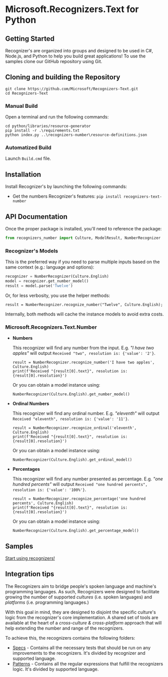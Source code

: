 # Microsoft.Recognizers.Text for Python

## Getting Started

Recognizer's are organized into groups and designed to be used in C#, Node.js, and Python to help you build great applications! To use the samples clone our GitHub repository using Git.

## Cloning and building the Repository

    git clone https://github.com/Microsoft/Recognizers-Text.git
    cd Recognizers-Text

### Manual Build

Open a terminal and run the following commands:

    cd python/libraries/resource-generator
    pip install -r .\requirements.txt
    python index.py ..\recognizers-number\resource-definitions.json

### Automatized Build

Launch `Build.cmd` file.

## Installation

Install Recognizer's by launching the following commands:

* Get the numbers Recognizer's features:
`pip install recognizers-text-number`

## API Documentation

Once the proper package is installed, you'll need to reference the package:

````Python
from recognizers_number import Culture, ModelResult, NumberRecognizer
````

### Recognizer's Models

This is the preferred way if you need to parse multiple inputs based on the same context (e.g.: language and options):

```Python
recognizer = NumberRecognizer(Culture.English)
model = recognizer.get_number_model()
result = model.parse('Twelve')
```

Or, for less verbosity, you use the helper methods:

`result = NumberRecognizer.recognize_number("Twelve", Culture.English);`

Internally, both methods will cache the instance models to avoid extra costs.

### Microsoft.Recognizers.Text.Number

* **Numbers**

    This recognizer will find any number from the input. E.g. _"I have two apples"_ will output `Received "two", resolution is: {'value': '2'}`.

    ```
    result = NumberRecognizer.recognize_number('I have two apples', Culture.English)
    print(f'Received "{result[0].text}", resolution is: {result[0].resolution}')
    ```

    Or you can obtain a model instance using:

    `NumberRecognizer(Culture.English).get_number_model()`


* **Ordinal Numbers**

    This recognizer will find any ordinal number. E.g. _"eleventh"_ will output `Received "eleventh", resolution is: {'value': '11'}`.

    ```
    result = NumberRecognizer.recognize_ordinal('eleventh', Culture.English)
    print(f'Received "{result[0].text}", resolution is: {result[0].resolution}')
    ```

    Or you can obtain a model instance using:

    `NumberRecognizer(Culture.English).get_ordinal_model()`


* **Percentages**

    This recognizer will find any number presented as percentage. E.g. _"one hundred percents"_ will output `Received "one hundred percents", resolution is: {'value': '100%'}`.

    ```
    result = NumberRecognizer.recognize_percentage('one hundred percents', Culture.English)
    print(f'Received "{result[0].text}", resolution is: {result[0].resolution}')
    ```

    Or you can obtain a model instance using:

    `NumberRecognizer(Culture.English).get_percentage_model()`

## Samples

[Start using recognizers!](https://github.com/Microsoft/Recognizers-Text/tree/master/Python/samples)

## Integration tips

The Recognizers aim to bridge people's spoken language and machine's programming languages.
As such, Recognizers were designed to facilitate growing the number of supported _cultures_ (i.e. spoken languages) and _platforms_ (i.e. programming languages.)
 
With this goal in mind, they are designed to disjoint the specific culture's logic from the recognizer's core implementation. A shared set of tools are available at the heart of a *cross-culture & cross-platform* approach that will help extending the number and range of the recognizers.


To achieve this, the recognizers contains the following folders:

* [Specs](https://github.com/Microsoft/Recognizers-Text/tree/master/Specs) - Contains all the necessary tests that should be run on any improvements to the recognizers. It's divided by recognizer and supported language.
* [Patterns](https://github.com/Microsoft/Recognizers-Text/tree/master/Patterns)  - Contains all the regular expressions that fulfill the recognizers logic. It's divided by supported language.
